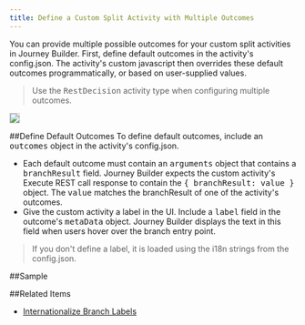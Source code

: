 ```yaml
---
title: Define a Custom Split Activity with Multiple Outcomes
---
```


You can provide multiple possible outcomes for your custom split activities in Journey Builder. First, define default outcomes in the activity's config.json. The activity's custom javascript then overrides these default outcomes programmatically, or based on user-supplied values.

>Use the <samp class="codeph nolang">RestDecision</samp> activity type when configuring multiple outcomes.

<img src="images/jb-custom-split.gif" style="max-width: 100%; max-height: auto; border: 1px solid #ccc;" />

##Define Default Outcomes
To define default outcomes, include an <samp class="codeph nolang">outcomes</samp> object in the activity's config.json.  

* Each default outcome must contain an <samp class="codeph nolang">arguments</samp> object that contains a <samp class="codeph nolang">branchResult</samp> field. Journey Builder expects the custom activity's Execute REST call response to contain the <samp class="codeph nolang">{ branchResult: value }</samp> object. The <samp class="codeph nolang">value</samp> matches the branchResult of one of the activity's outcomes.
* Give the custom activity a label in the UI. Include a <samp class="codeph nolang">label</samp> field in the outcome's <samp class="codeph nolang">metaData</samp> object. Journey Builder displays the text in this field when users hover over the branch entry point.
>If you don't define a label, it is loaded using the i18n strings from the config.json.

##Sample
<gist data-gist="https://gist.github.com/mc-doc/470225d33bad7a528909c9c8637ae91a.js"></gist>

##Related Items
* [Internationalize Branch Labels](internationalize-branch-labels.htm)

